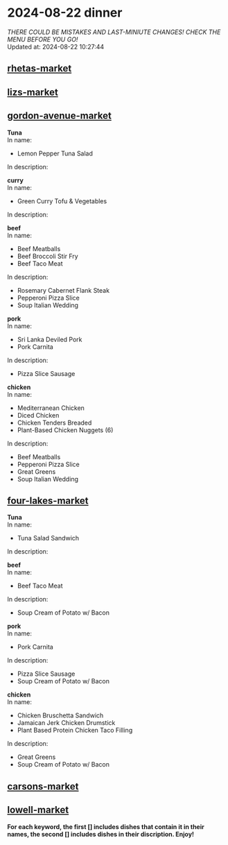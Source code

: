 # 2024-08-22 dinner  
*THERE COULD BE MISTAKES AND LAST-MINIUTE CHANGES! CHECK THE MENU BEFORE YOU GO!*  
Updated at: 2024-08-22 10:27:44  
## [rhetas-market](https://wisc-housingdining.nutrislice.com/menu/rhetas-market/dinner/2024-08-22)  
## [lizs-market](https://wisc-housingdining.nutrislice.com/menu/lizs-market/dinner/2024-08-22)  
## [gordon-avenue-market](https://wisc-housingdining.nutrislice.com/menu/gordon-avenue-market/dinner/2024-08-22)  
**Tuna**  
In name:   
 - Lemon Pepper Tuna Salad  
  
In description:   
  
**curry**  
In name:   
 - Green Curry Tofu & Vegetables  
  
In description:   
  
**beef**  
In name:   
 - Beef Meatballs  
 - Beef Broccoli Stir Fry  
 - Beef Taco Meat  
  
In description:   
 - Rosemary Cabernet Flank Steak  
 - Pepperoni Pizza Slice  
 - Soup Italian Wedding  
  
**pork**  
In name:   
 - Sri Lanka Deviled Pork  
 - Pork Carnita  
  
In description:   
 - Pizza Slice Sausage  
  
**chicken**  
In name:   
 - Mediterranean Chicken  
 - Diced Chicken  
 - Chicken Tenders Breaded  
 - Plant-Based Chicken Nuggets (6)  
  
In description:   
 - Beef Meatballs  
 - Pepperoni Pizza Slice  
 - Great Greens  
 - Soup Italian Wedding  
  
## [four-lakes-market](https://wisc-housingdining.nutrislice.com/menu/four-lakes-market/dinner/2024-08-22)  
**Tuna**  
In name:   
 - Tuna Salad Sandwich  
  
In description:   
  
**beef**  
In name:   
 - Beef Taco Meat  
  
In description:   
 - Soup Cream of Potato w/ Bacon  
  
**pork**  
In name:   
 - Pork Carnita  
  
In description:   
 - Pizza Slice Sausage  
 - Soup Cream of Potato w/ Bacon  
  
**chicken**  
In name:   
 - Chicken Bruschetta Sandwich  
 - Jamaican Jerk Chicken Drumstick  
 - Plant Based Protein Chicken Taco Filling  
  
In description:   
 - Great Greens  
 - Soup Cream of Potato w/ Bacon  
  
## [carsons-market](https://wisc-housingdining.nutrislice.com/menu/carsons-market/dinner/2024-08-22)  
## [lowell-market](https://wisc-housingdining.nutrislice.com/menu/lowell-market/dinner/2024-08-22)  
  
**For each keyword, the first [] includes dishes that contain it in their names, the second [] includes dishes in their discription. Enjoy!**  
